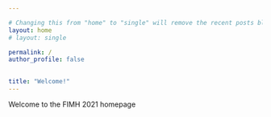 ```yaml
---

# Changing this from "home" to "single" will remove the recent posts blog component
layout: home
# layout: single

permalink: /
author_profile: false

  
title: "Welcome!"
---
```


Welcome to the FIMH 2021 homepage

<!---
Add line breaks to space out the blog posts a little more
-->
<br/>

